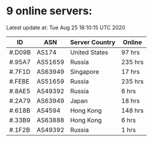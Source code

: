# 9 online servers:

Latest update at: Tue Aug 25 18:10:15 UTC 2020

| ID | ASN | Server Country | Online |
| -- | --- | -------------- | ------ |
| #.D09B | AS174 | United States | 97 hrs |
| #.95A7 | AS51659 | Russia | 235 hrs |
| #.7F1D | AS63949 | Singapore | 17 hrs |
| #.FEBE | AS51659 | Russia | 235 hrs |
| #.8AE5 | AS49392 | Russia | 6 hrs |
| #.2A79 | AS63949 | Japan | 18 hrs |
| #.618B | AS4594 | Hong Kong | 148 hrs |
| #.33B9 | AS63888 | Hong Kong | 6 hrs |
| #.1F2B | AS49392 | Russia | 1 hrs |

